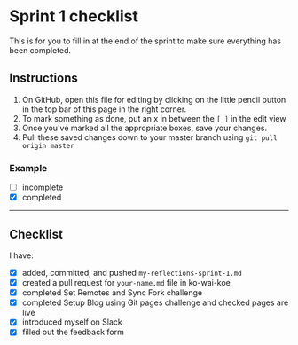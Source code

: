 # Sprint 1 checklist

This is for you to fill in at the end of the sprint to make sure everything has been completed.

## Instructions
1. On GitHub, open this file for editing by clicking on the little pencil button in the top bar of this page in the right corner.
2. To mark something as done, put an x in between the `[ ]` in the edit view
3. Once you've marked all the appropriate boxes, save your changes.
4. Pull these saved changes down to your master branch using `git pull origin master`

### Example
- [ ] incomplete
- [x] completed

---

## Checklist
I have:
- [x] added, committed, and pushed `my-reflections-sprint-1.md`
- [x] created a pull request for `your-name.md` file in ko-wai-koe
- [x] completed Set Remotes and Sync Fork challenge
- [x] completed Setup Blog using Git pages challenge and checked pages are live
- [x] introduced myself on Slack
- [x] filled out the feedback form
